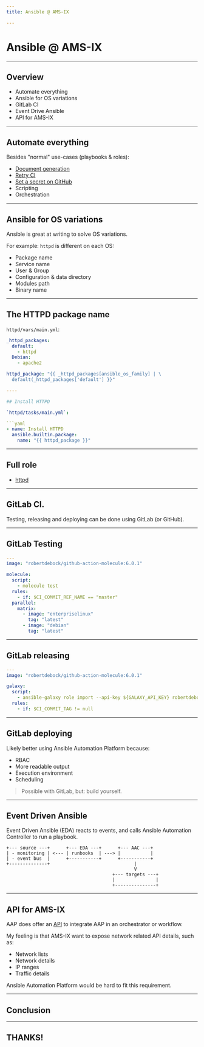 ```yaml
---
title: Ansible @ AMS-IX

---
```


# Ansible @ AMS-IX

---

## Overview

- Automate everything
- Ansible for OS variations
- GitLab CI
- Event Drive Ansible
- API for AMS-IX

---

## Automate everything

Besides "normal" use-cases (playbooks & roles):

- [Document generation](https://github.com/robertdebock/ansible-generator)
- [Retry CI](https://github.com/robertdebock/ci-retry)
- [Set a secret on GitHub](file:///Users/robertdb/Documents/github.com/robertdebock/github-set-secret)
- Scripting
- Orchestration

---

## Ansible for OS variations

Ansible is great at writing to solve OS variations.

For example: `httpd` is different on each OS:

- Package name
- Service name
- User & Group
- Configuration & data directory
- Modules path
- Binary name

----

## The HTTPD package name

`httpd/vars/main.yml`:

```yaml
_httpd_packages:
  default:
    - httpd
  Debian:
    - apache2

httpd_package: "{{ _httpd_packages[ansible_os_family] | \
  default(_httpd_packages['default'] }}"

----

## Install HTTPD

`httpd/tasks/main.yml`:

```yaml
- name: Install HTTPD
  ansible.builtin.package:
    name: "{{ httpd_package }}"
```

----

## Full role

- [httpd](https://github.com/robertdebock/ansible-role-httpd)

---

## GitLab CI.

Testing, releasing and deploying can be done using GitLab (or GitHub).

----

## GitLab Testing

```yaml
---
image: "robertdebock/github-action-molecule:6.0.1"

molecule:
  script:
    - molecule test
  rules:
    - if: $CI_COMMIT_REF_NAME == "master"
  parallel:
    matrix:
      - image: "enterpriselinux"
        tag: "latest"
      - image: "debian"
        tag: "latest"
```

----

## GitLab releasing

```yaml
---
image: "robertdebock/github-action-molecule:6.0.1"

galaxy:
  script:
    - ansible-galaxy role import --api-key ${GALAXY_API_KEY} robertdebock ${CI_PROJECT_NAME}
  rules:
    - if: $CI_COMMIT_TAG != null
```

----

## GitLab deploying

Likely better using Ansible Automation Platform because:

- RBAC
- More readable output
- Execution environment
- Scheduling

> Possible with GitLab, but: build yourself.

---

## Event Driven Ansible

Event Driven Ansible (EDA) reacts to events, and calls Ansible Automation Controller to run a playbook.

```text
+--- source ---+      +--- EDA ---+      +--- AAC ---+
| - monitoring | <--- | runbooks  | ---> |           |
| - event bus  |      +-----------+      +-----------+
+--------------+                               |
                                               V
                                       +--- targets ---+
                                       |               |
                                       +---------------+
```

---

## API for AMS-IX

AAP does offer an [API](https://docs.ansible.com/automation-controller/latest/html/controllerapi/api_ref.html#) to integrate AAP in an orchestrator or workflow.

My feeling is that AMS-IX want to expose network related API details, such as:

- Network lists
- Network details
- IP ranges
- Traffic details

Ansible Automation Platform would be hard to fit this requirement.

---

## Conclusion

---

## THANKS!
